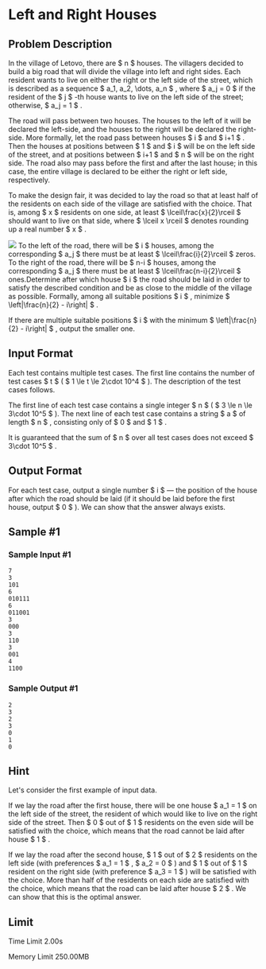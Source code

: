 # Left and Right Houses

## Problem Description

In the village of Letovo, there are $ n $ houses. The villagers decided to build a big road that will divide the village into left and right sides. Each resident wants to live on either the right or the left side of the street, which is described as a sequence $ a_1, a_2, \dots, a_n $ , where $ a_j = 0 $ if the resident of the $ j $ -th house wants to live on the left side of the street; otherwise, $ a_j = 1 $ .

The road will pass between two houses. The houses to the left of it will be declared the left-side, and the houses to the right will be declared the right-side. More formally, let the road pass between houses $ i $ and $ i+1 $ . Then the houses at positions between $ 1 $ and $ i $ will be on the left side of the street, and at positions between $ i+1 $ and $ n $ will be on the right side. The road also may pass before the first and after the last house; in this case, the entire village is declared to be either the right or left side, respectively.

To make the design fair, it was decided to lay the road so that at least half of the residents on each side of the village are satisfied with the choice. That is, among $ x $ residents on one side, at least $ \lceil\frac{x}{2}\rceil $ should want to live on that side, where $ \lceil x \rceil $ denotes rounding up a real number $ x $ .

 ![](https://cdn.luogu.com.cn/upload/vjudge_pic/CF1945C/2ed555a735574721378598482dfea8442c0609da.png) To the left of the road, there will be $ i $ houses, among the corresponding $ a_j $ there must be at least $ \lceil\frac{i}{2}\rceil $ zeros. To the right of the road, there will be $ n-i $ houses, among the corresponding $ a_j $ there must be at least $ \lceil\frac{n-i}{2}\rceil $ ones.Determine after which house $ i $ the road should be laid in order to satisfy the described condition and be as close to the middle of the village as possible. Formally, among all suitable positions $ i $ , minimize $ \left|\frac{n}{2} - i\right| $ .

If there are multiple suitable positions $ i $ with the minimum $ \left|\frac{n}{2} - i\right| $ , output the smaller one.

## Input Format

Each test contains multiple test cases. The first line contains the number of test cases $ t $ ( $ 1 \le t \le 2\cdot 10^4 $ ). The description of the test cases follows.

The first line of each test case contains a single integer $ n $ ( $ 3 \le n \le 3\cdot 10^5 $ ). The next line of each test case contains a string $ a $ of length $ n $ , consisting only of $ 0 $ and $ 1 $ .

It is guaranteed that the sum of $ n $ over all test cases does not exceed $ 3\cdot 10^5 $ .

## Output Format

For each test case, output a single number $ i $ — the position of the house after which the road should be laid (if it should be laid before the first house, output $ 0 $ ). We can show that the answer always exists.

## Sample #1

### Sample Input #1

```
7
3
101
6
010111
6
011001
3
000
3
110
3
001
4
1100
```

### Sample Output #1

```
2
3
2
3
0
1
0
```

## Hint

Let's consider the first example of input data.

If we lay the road after the first house, there will be one house $ a_1 = 1 $ on the left side of the street, the resident of which would like to live on the right side of the street. Then $ 0 $ out of $ 1 $ residents on the even side will be satisfied with the choice, which means that the road cannot be laid after house $ 1 $ .

If we lay the road after the second house, $ 1 $ out of $ 2 $ residents on the left side (with preferences $ a_1 = 1 $ , $ a_2 = 0 $ ) and $ 1 $ out of $ 1 $ resident on the right side (with preference $ a_3 = 1 $ ) will be satisfied with the choice. More than half of the residents on each side are satisfied with the choice, which means that the road can be laid after house $ 2 $ . We can show that this is the optimal answer.

## Limit



Time Limit
2.00s

Memory Limit
250.00MB